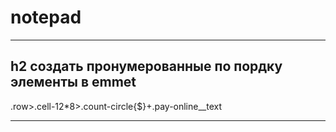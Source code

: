 # notepad

***
h2 создать пронумерованные по пордку элементы в emmet
-----------------------------------
.row>.cell-12*8>.count-circle{$}+.pay-online__text 
***

